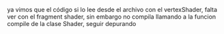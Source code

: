 ya vimos que el código si lo lee desde el archivo con el vertexShader, falta ver con el fragment shader, sin embargo no compila 
llamando a la funcion compile de la clase Shader, seguir depurando